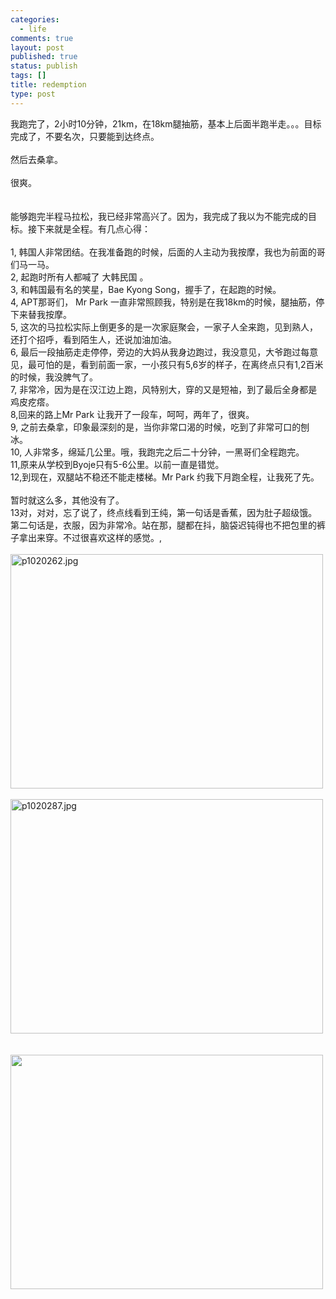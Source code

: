 ```yaml
--- 
categories: 
  - life
comments: true
layout: post
published: true
status: publish
tags: []
title: redemption
type: post
---
```

<div id="msgcns!3725CC0EE38B1F6!1061" class="bvMsg">我跑完了，2小时10分钟，21km，在18km腿抽筋，基本上后面半跑半走。。。目标完成了，不要名次，只要能到达终点。<br><br>然后去桑拿。<br><br>很爽。<br><br><br>能够跑完半程马拉松，我已经非常高兴了。因为，我完成了我以为不能完成的目标。接下来就是全程。有几点心得：<br><br>1, 韩国人非常团结。在我准备跑的时候，后面的人主动为我按摩，我也为前面的哥们马一马。<br>2, 起跑时所有人都喊了 大韩民国 。<br>3, 和韩国最有名的笑星，Bae Kyong Song，握手了，在起跑的时候。<br>4, APT那哥们， Mr Park 一直非常照顾我，特别是在我18km的时候，腿抽筋，停下来替我按摩。<br>5, 这次的马拉松实际上倒更多的是一次家庭聚会，一家子人全来跑，见到熟人，还打个招呼，看到陌生人，还说加油加油。<br>6, 最后一段抽筋走走停停，旁边的大妈从我身边跑过，我没意见，大爷跑过每意见，最可怕的是，看到前面一家，一小孩只有5,6岁的样子，在离终点只有1,2百米的时候，我没脾气了。<br>7, 非常冷，因为是在汉江边上跑，风特别大，穿的又是短袖，到了最后全身都是鸡皮疙瘩。<br>8,回来的路上Mr Park 让我开了一段车，呵呵，两年了，很爽。<br>9, 之前去桑拿，印象最深刻的是，当你非常口渴的时候，吃到了非常可口的刨冰。<br>10, 人非常多，绵延几公里。哦，我跑完之后二十分钟，一黑哥们全程跑完。<br>11,原来从学校到Byoje只有5-6公里。以前一直是错觉。<br>12,到现在，双腿站不稳还不能走楼梯。Mr Park 约我下月跑全程，让我死了先。<br><br>暂时就这么多，其他没有了。<br>13对，对对，忘了说了，终点线看到王纯，第一句话是香蕉，因为肚子超级饿。第二句话是，衣服，因为非常冷。站在那，腿都在抖，脑袋迟钝得也不把包里的裤子拿出来穿。不过很喜欢这样的感觉。, <br><br><a href="http://www.flickr.com/photos/pennyg/129291502/" title="Photo Sharing"><img src="http://static.flickr.com/45/129291502_532deb49d8_o.jpg" alt="p1020262.jpg" height="375" width="500"></a><br><br><a href="http://www.flickr.com/photos/pennyg/129291465/" title="Photo Sharing"><img src="http://static.flickr.com/54/129291465_b0d68f6494_o.jpg" alt="p1020287.jpg" height="375" width="500"></a><br><br><br><div style="width:502px;"><img src="http://static.flickr.com/56/129295623_c69ca31e37.jpg?v=0" alt="" height="375" width="500"></div>
<br>
</div>
